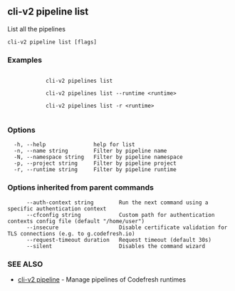 ## cli-v2 pipeline list

List all the pipelines

```
cli-v2 pipeline list [flags]
```

### Examples

```

            cli-v2 pipelines list

            cli-v2 pipelines list --runtime <runtime>

            cli-v2 pipelines list -r <runtime>
        
```

### Options

```
  -h, --help               help for list
  -n, --name string        Filter by pipeline name
  -N, --namespace string   Filter by pipeline namespace
  -p, --project string     Filter by pipeline project
  -r, --runtime string     Filter by pipeline runtime
```

### Options inherited from parent commands

```
      --auth-context string        Run the next command using a specific authentication context
      --cfconfig string            Custom path for authentication contexts config file (default "/home/user")
      --insecure                   Disable certificate validation for TLS connections (e.g. to g.codefresh.io)
      --request-timeout duration   Request timeout (default 30s)
      --silent                     Disables the command wizard
```

### SEE ALSO

* [cli-v2 pipeline](cli-v2_pipeline.md)	 - Manage pipelines of Codefresh runtimes

